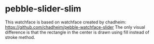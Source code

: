 # pebble-slider-slim
This watchface is based on watchface created by chadheim: https://github.com/chadheim/pebble-watchface-slider
The only visual difference is that the rectangle in the center is drawn using fill instead of stroke method.
